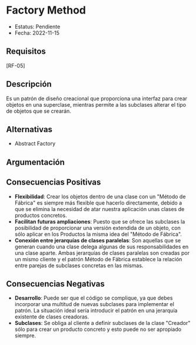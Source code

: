 # Factory Method
  - Estatus: Pendiente
  - Fecha: 2022-11-15

## Requisitos 

[RF-05]

## Descripción

Es un patrón de diseño creacional que proporciona una interfaz para crear objetos en una superclase, mientras permite a las subclases alterar el tipo de objetos que se crearán.

## Alternativas

   - Abstract Factory

## Argumentación



## Consecuencias Positivas

   - **Flexibilidad**: Crear los objetos dentro de una clase con un "Método de Fábrica" es siempre más flexible que hacerlo directamente, debido a que se elimina la necesidad de atar nuestra aplicación unas clases de productos concretos.
   - **Facilitan futuras ampliaciones**: Puesto que se ofrece las subclases la posibilidad de proporcionar una versión extendida de un objeto, con sólo aplicar en los Productos la misma idea del "Método de Fábrica".
   - **Conexión entre jerarquías de clases paralelas**: Son aquellas que se generan cuando una clase delega algunas de sus responsabilidades en una clase aparte. Ambas jerarquías de clases paralelas son creadas por un mismo cliente y el patrón Método de Fábrica establece la relación entre parejas de subclases concretas en las mismas.

## Consecuencias Negativas

   - **Desarrollo**: Puede ser que el código se complique, ya que debes incorporar una multitud de nuevas subclases para implementar el patrón. La situación ideal sería introducir el patrón en una jerarquía existente de clases creadoras.
   - **Subclases**: Se obliga al cliente a definir subclases de la clase "Creador" sólo para crear un producto concreto y esto puede no ser apropiado siempre.

